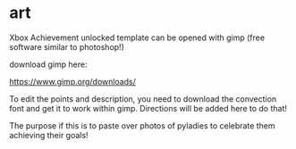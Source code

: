 # art

Xbox Achievement unlocked template can be opened with gimp (free software similar to photoshop!) 

download gimp here:

https://www.gimp.org/downloads/

To edit the points and description, you need to download the convection font and get it to work within gimp. Directions will be added here to do that!

The purpose if this is to paste over photos of pyladies to celebrate them achieving their goals! 
